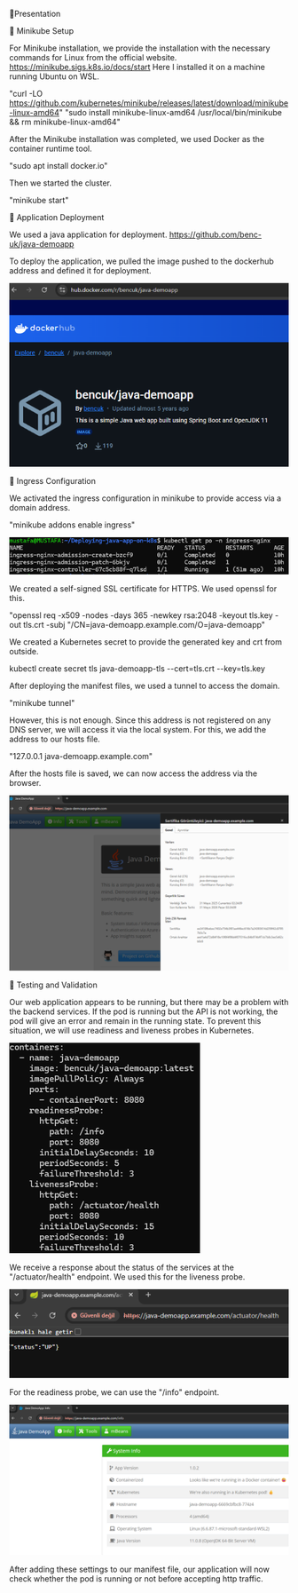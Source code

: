 📌Presentation

🎯 Minikube Setup

For Minikube installation, we provide the installation with the necessary commands for Linux from the official website. https://minikube.sigs.k8s.io/docs/start
Here I installed it on a machine running Ubuntu on WSL.

"curl -LO https://github.com/kubernetes/minikube/releases/latest/download/minikube-linux-amd64"
"sudo install minikube-linux-amd64 /usr/local/bin/minikube && rm minikube-linux-amd64"

After the Minikube installation was completed, we used Docker as the container runtime tool.

"sudo apt install docker.io"

Then we started the cluster.

"minikube start"

🎯 Application Deployment

We used a java application for deployment. https://github.com/benc-uk/java-demoapp

To deploy the application, we pulled the image pushed to the dockerhub address and defined it for deployment.

![alt text](image.png)

🎯 Ingress Configuration

We activated the ingress configuration in minikube to provide access via a domain address.

"minikube addons enable ingress"

![alt text](image-1.png)

We created a self-signed SSL certificate for HTTPS. We used openssl for this.

"openssl req -x509 -nodes -days 365 -newkey rsa:2048 -keyout tls.key -out tls.crt -subj "/CN=java-demoapp.example.com/O=java-demoapp"

We created a Kubernetes secret to provide the generated key and crt from outside.

kubectl create secret tls java-demoapp-tls --cert=tls.crt --key=tls.key

After deploying the manifest files, we used a tunnel to access the domain.

"minikube tunnel"

However, this is not enough. Since this address is not registered on any DNS server, we will access it via the local system. For this, we add the address to our hosts file.

"127.0.0.1 java-demoapp.example.com"

After the hosts file is saved, we can now access the address via the browser.

![alt text](image-2.png)

🎯 Testing and Validation

Our web application appears to be running, but there may be a problem with the backend services. If the pod is running but the API is not working, the pod will give an error and remain in the running state. To prevent this situation, we will use readiness and liveness probes in Kubernetes.

![alt text](image-3.png)

We receive a response about the status of the services at the "/actuator/health" endpoint. We used this for the liveness probe.

![alt text](image-4.png)

For the readiness probe, we can use the "/info" endpoint.

![alt text](image-5.png)

After adding these settings to our manifest file, our application will now check whether the pod is running or not before accepting http traffic.





















